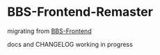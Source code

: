# BBS-Frontend-Remaster
 migrating from [BBS-Frontend](https://git.twtstudio.com/weixinming/bbs-fed-remaster)
 
 docs and CHANGELOG working in progress
